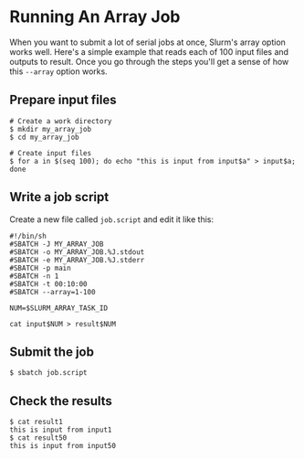 # Running An Array Job

When you want to submit a lot of serial jobs at once, Slurm's array option works well. Here's a simple example that reads each of 100 input files and outputs to result. Once you go through the steps you'll get a sense of how this `--array` option works.

## Prepare input files

```
# Create a work directory
$ mkdir my_array_job
$ cd my_array_job

# Create input files
$ for a in $(seq 100); do echo "this is input from input$a" > input$a; done
```

## Write a job script

Create a new file called `job.script` and edit it like this:

```
#!/bin/sh
#SBATCH -J MY_ARRAY_JOB
#SBATCH -o MY_ARRAY_JOB.%J.stdout
#SBATCH -e MY_ARRAY_JOB.%J.stderr
#SBATCH -p main
#SBATCH -n 1
#SBATCH -t 00:10:00
#SBATCH --array=1-100

NUM=$SLURM_ARRAY_TASK_ID

cat input$NUM > result$NUM
```

## Submit the job

```
$ sbatch job.script
```

## Check the results

```
$ cat result1
this is input from input1
$ cat result50
this is input from input50
```
